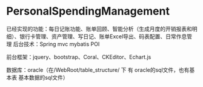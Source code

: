 # PersonalSpendingManagement

已经实现的功能：每日记账功能、账单回顾、智能分析（生成月度的开销报表和明细）、银行卡管理、资产管理、写日记、账单Excel导出、码表配置、日常作息管理
后台技术：Spring mvc mybatis POI


前台框架：jquery、bootstrap、Coral、CKEditor、Echart.js

数据库：oracle（在/WebRoot/table_structure/ 下 有 oracle的sql文件，也有基本表 基本数据的sql文件）



